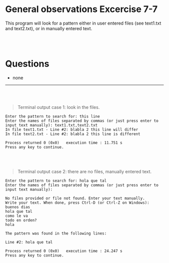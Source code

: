 # General observations Excercise 7-7

This program will look for a pattern either in user entered files (see text1.txt and text2.txt), or in manually entered text.

<br> </br>

# Questions

- none

---

<br> </br>

> Terminal output case 1: look in the files.

```
Enter the pattern to search for: this line
Enter the names of files separated by commas (or just press enter to input text manually): text1.txt,text2.txt
In file text1.txt - Line #2: blabla 2 this line will differ
In file text2.txt - Line #2: blabla 2 this line is different

Process returned 0 (0x0)   execution time : 11.751 s
Press any key to continue.

```

<br> </br>

> Terminal output case 2: there are no files, manually entered text.

```
Enter the pattern to search for: hola que tal
Enter the names of files separated by commas (or just press enter to input text manually):

No files provided or file not found. Enter your text manually.
Write your text. When done, press Ctrl-D (or Ctrl-Z on Windows):
buenos dias
hola que tal
como le va
todo en orden?
hola

The pattern was found in the following lines:

Line #2: hola que tal

Process returned 0 (0x0)   execution time : 24.247 s
Press any key to continue.


```

